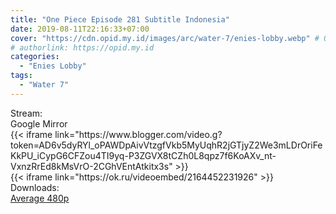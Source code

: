 ```yaml
---
title: "One Piece Episode 281 Subtitle Indonesia"
date: 2019-08-11T22:16:33+07:00
cover: "https://cdn.opid.my.id/images/arc/water-7/enies-lobby.webp" # Optional, cover
# authorlink: https://opid.my.id
categories:
  - "Enies Lobby"
tags:
  - "Water 7"
---
```

<div class="ui menu violet borderless inverted">
  <div class="header item active">
        Stream:
    </div>
  <a class="active item" data-tab="google">
    <i class="google drive icon"></i> Google
  </a>
  <a class="item nounderline" data-tab="mirror">
    <i class="odnoklassniki icon"></i> Mirror
  </a>
</div>
<div class="ui bottom attached tab segment active" style="border:0 !important;" data-tab="google">
 {{< iframe link="https://www.blogger.com/video.g?token=AD6v5dyRYl_oPAWDpAivVtzgfVkb5MyUqhR2jGTjyZ2We3mLDrOriFeKkPU_iCypG6CFZou4TI9yq-P3ZGVX8tCZh0L8qpz7f6KoAXv_nt-VxnzRrEd8kMsVrO-2CGhVEntAtkitx3s" >}}
</div>
<div class="ui bottom attached tab segment" style="border:0 !important;" data-tab="mirror">
{{< iframe link="https://ok.ru/videoembed/2164452231926" >}}
</div>
<div class="ui menu violet borderless inverted">
  <div class="header item active">
        Downloads:
    </div>
  <a class="item nounderline" href="https://ouo.io/r9iC2KM" target="_blank" rel="dofollow"><i class="google drive icon"></i>
    Average 480p</a>
</div>